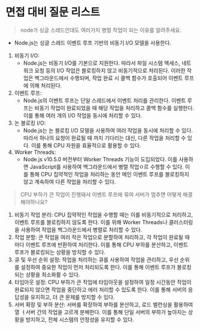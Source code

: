 # 면접 대비 질문 리스트

> node가 싱글 스레드인데도 여러가지 병렬 작업이 되는 이유를 알려주세요.

- Node.js는 싱글 스레드 이벤트 루프 기반의 비동기 I/O 모델을 사용한다.

1. 비동기 I/O:
	- Node.js는 비동기 I/O를 기본으로 지원한다. 따라서 파일 시스템 액세스, 네트워크 요청 등의 I/O 작업은 블로킹하지 않고 비동기적으로 처리된다. 이러한 작업은 백그라운드에서 수행되며, 작업 완료 시 콜백 함수가 호출되어 이벤트 루프에 의해 처리된다.
2. 이벤트 루프:
	- Node.js의 이벤트 루프는 단일 스레드에서 이벤트 처리를 관리한다. 이벤트 루프는 비동기 작업이 완료되었을 때 해당 작업을 처리하고 콜백 함수를 실행한다. 이를 통해 여러 개의 I/O 작업을 동시에 처리할 수 있다.
3. 논 블로킹 I/O:
	- Node.js는 논 블로킹 I/O 모델을 사용하여 여러 작업을 동시에 처리할 수 있다. 따라서 하나의 요청이 완료될 때 까지 기다리는 대신, 다른 작업을 처리할 수 있다. 이를 통해 CPU 자원을 효율적으로 활용할 수 있다.
4. Worker Threads: 
	- Node.js v10.5.0 버전부터 Worker Threads 기능이 도입되었다. 이를 사용하면 JavaScript를 사용하여 백그라운드에서 병렬 작업ㅇ르 수행할 수 있다. 이를 통해 CPU 집약적인 작업을 처리하는 동안 메인 이벤트 루프를 블로킹하지 않고 계속하여 다른 작업을 처리할 수 있다.

> CPU 부하가 큰 작업이 진행돼서 이벤트 루프에 묶여 서버가 멈추면 어떻게 해결해야하나요?

1. 비동기 작업 분리: CPU 집약적인 작업을 수행할 때는 이를 비동기적으로 처리하고, 이벤트 루프를 블로킹하지 않도록 한다. 이를 위해 Worker Threads나 클러스터링을 사용하여 작업을 백그라운드에서 병렬로 처리할 수 있다.
2. 작업 분할: 큰 작업을 여러 작은 작업으로 분할하여 처리하고, 각 작업이 완료될 때 마다 이벤트 루프에 반환하여 처리한다. 이를 통해 CPU 부하를 분산하고, 이벤트 루프가 블로킹되는 상황을 방지할 수 있다.
3. 큐 및 우선 순위 설정: 작업을 처리하는 큐를 사용하여 작업을 관리하고, 우선 순위를 설정하여 중요한 작업이 먼저 처리되도록 한다. 이를 통해 이벤트 루프가 블로킹되는 상황을 최소화활 수 있다.
4. 타임아웃 설정: CPU 부하가 큰 작업에 타임아웃을 설정하여 일정 시간동안 작업이 완료되지 않으면 작업을 중단하고 에러 처리할 수 있도록 한다. 이를 통해 서버의 응답성을 유지하고, 더 큰 문제를 방지할 수 있다.
5. 서버 확장 및 부하 분산: 서버를 확장하여 부하를 분산하고, 로드 밸런싱을 활용하여 열 ㅓ서버 간의 작업을 고르게 분배한다. 이를 통해 단일 서버의 부하가 높아지는 상황을 방지하고, 전체 시스템의 안정성을 유지할 수 있다.

> 